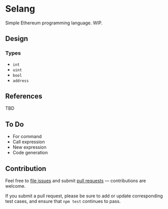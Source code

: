 # Selang

Simple Ethereum programming language. WIP.

## Design

### Types

- `int`
- `uint`
- `bool`
- `address`

## References

TBD

## To Do

- For command
- Call expression
- New expression
- Code generation

## Contribution

Feel free to [file issues](https://github.com/ajlopez/selang) and submit
[pull requests](https://github.com/ajlopez/selang/pulls) — contributions are
welcome.

If you submit a pull request, please be sure to add or update corresponding
test cases, and ensure that `npm test` continues to pass.

